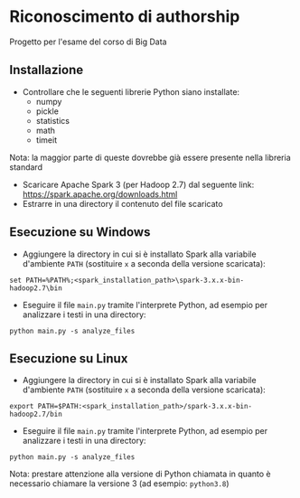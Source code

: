 # Riconoscimento di authorship
Progetto per l'esame del corso di Big Data

## Installazione
- Controllare che le seguenti librerie Python siano installate:
	* numpy
	* pickle
	* statistics
	* math
	* timeit

Nota: la maggior parte di queste dovrebbe già essere presente nella libreria standard

- Scaricare Apache Spark 3 (per Hadoop 2.7) dal seguente link: https://spark.apache.org/downloads.html
- Estrarre in una directory il contenuto del file scaricato

## Esecuzione su Windows
- Aggiungere la directory in cui si è installato Spark alla variabile d'ambiente `PATH` (sostituire `x` a seconda della versione scaricata):
```
set PATH=%PATH%;<spark_installation_path>\spark-3.x.x-bin-hadoop2.7\bin
```
- Eseguire il file `main.py` tramite l'interprete Python, ad esempio per analizzare i testi in una directory:
```
python main.py -s analyze_files
```

## Esecuzione su Linux
- Aggiungere la directory in cui si è installato Spark alla variabile d'ambiente `PATH` (sostituire `x` a seconda della versione scaricata):
```
export PATH=$PATH:<spark_installation_path>/spark-3.x.x-bin-hadoop2.7/bin
```
- Eseguire il file `main.py` tramite l'interprete Python, ad esempio per analizzare i testi in una directory:
```
python main.py -s analyze_files
```
Nota: prestare attenzione alla versione di Python chiamata in quanto è necessario chiamare la versione 3 (ad esempio: `python3.8`)
